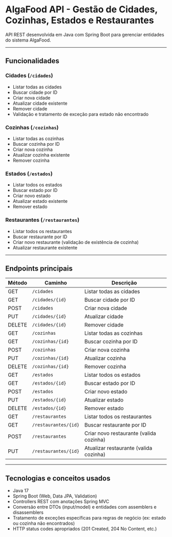 # AlgaFood API - Gestão de Cidades, Cozinhas, Estados e Restaurantes

API REST desenvolvida em Java com Spring Boot para gerenciar entidades do sistema AlgaFood.

---

## Funcionalidades

### Cidades (`/cidades`)
- Listar todas as cidades  
- Buscar cidade por ID  
- Criar nova cidade  
- Atualizar cidade existente  
- Remover cidade  
- Validação e tratamento de exceção para estado não encontrado

### Cozinhas (`/cozinhas`)
- Listar todas as cozinhas  
- Buscar cozinha por ID  
- Criar nova cozinha  
- Atualizar cozinha existente  
- Remover cozinha

### Estados (`/estados`)
- Listar todos os estados  
- Buscar estado por ID  
- Criar novo estado  
- Atualizar estado existente  
- Remover estado

### Restaurantes (`/restaurantes`)
- Listar todos os restaurantes  
- Buscar restaurante por ID  
- Criar novo restaurante (validação de existência de cozinha)  
- Atualizar restaurante existente

---

## Endpoints principais

| Método | Caminho               | Descrição                          |
|--------|-----------------------|----------------------------------|
| GET    | `/cidades`            | Listar todas as cidades           |
| GET    | `/cidades/{id}`       | Buscar cidade por ID              |
| POST   | `/cidades`            | Criar nova cidade                 |
| PUT    | `/cidades/{id}`       | Atualizar cidade                  |
| DELETE | `/cidades/{id}`       | Remover cidade                   |
| GET    | `/cozinhas`           | Listar todas as cozinhas          |
| GET    | `/cozinhas/{id}`      | Buscar cozinha por ID             |
| POST   | `/cozinhas`           | Criar nova cozinha                |
| PUT    | `/cozinhas/{id}`      | Atualizar cozinha                 |
| DELETE | `/cozinhas/{id}`      | Remover cozinha                  |
| GET    | `/estados`            | Listar todos os estados           |
| GET    | `/estados/{id}`       | Buscar estado por ID              |
| POST   | `/estados`            | Criar novo estado                 |
| PUT    | `/estados/{id}`       | Atualizar estado                  |
| DELETE | `/estados/{id}`       | Remover estado                   |
| GET    | `/restaurantes`       | Listar todos os restaurantes      |
| GET    | `/restaurantes/{id}`  | Buscar restaurante por ID         |
| POST   | `/restaurantes`       | Criar novo restaurante (valida cozinha) |
| PUT    | `/restaurantes/{id}`  | Atualizar restaurante (valida cozinha) |

---

## Tecnologias e conceitos usados

- Java 17  
- Spring Boot (Web, Data JPA, Validation)  
- Controllers REST com anotações Spring MVC  
- Conversão entre DTOs (input/model) e entidades com assemblers e disassemblers  
- Tratamento de exceções específicas para regras de negócio (ex: estado ou cozinha não encontrados)  
- HTTP status codes apropriados (201 Created, 204 No Content, etc.)
